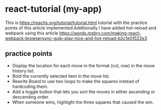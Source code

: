 # react-tutorial (my-app)

This is https://reactjs.org/tutorial/tutorial.html tutorial with
the practice points of this article implemented.Additionally I have
added hot-reload and webpack using this 
article https://words.mxbry.com/making-react-webpack-browsersync-gulp-play-nice-and-hot-reload-b2c1e01522e3

## practice points
- Display the location for each move in the format (col, row) in the move history list.
- Bold the currently selected item in the move list.
- Rewrite Board to use two loops to make the squares instead of hardcoding them.
- Add a toggle button that lets you sort the moves in either ascending or descending order.
- When someone wins, highlight the three squares that caused the win.

##

 
